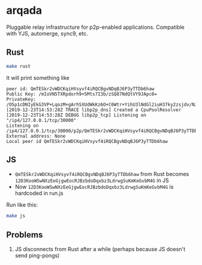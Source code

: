 # arqada
Pluggable relay infrastructure for p2p-enabled applications. Compatible with YJS, automerge, sync9, etc.

## Rust
```bash
make rust
```

It will print something like
```
peer id: QmTESkr2vWDCKqiHVsyvf4iRQCBgvNDqBJ6P3yTTDb6haw
Public Key: /mIoVN5TXRpdorh9+5Mts7I3b/zSQ87NdQtVY9JApc0=
PrivateKey: /O5p1cDNIyEkG3VP+LqozM+gArhSXUdWkKz6O+C6Wtr+YihU3lNdGl2iuH37ky2zsjdv/NJDzs11C1Vj0kClzQ==
[2019-12-23T14:53:28Z TRACE libp2p_dns] Created a CpuPoolResolver
[2019-12-23T14:53:28Z DEBUG libp2p_tcp] Listening on "/ip4/127.0.0.1/tcp/30000"
Listening on /ip4/127.0.0.1/tcp/30000/p2p/QmTESkr2vWDCKqiHVsyvf4iRQCBgvNDqBJ6P3yTTDb6haw
External address: None
Local peer id QmTESkr2vWDCKqiHVsyvf4iRQCBgvNDqBJ6P3yTTDb6haw
```


## JS

- `QmTESkr2vWDCKqiHVsyvf4iRQCBgvNDqBJ6P3yTTDb6haw` from Rust becomes `12D3KooWSwNXzEeGjgwEocRJBzbdoDqxbz3LdrwgSuKmKeGvbM4G` in JS
- Now `12D3KooWSwNXzEeGjgwEocRJBzbdoDqxbz3LdrwgSuKmKeGvbM4G` is hardcoded in run.js

Run like this:
```bash
make js
```

## Problems
1. JS disconnects from Rust after a while (perhaps because JS doesn't send ping-pongs)

